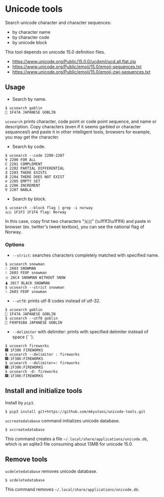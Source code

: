# Unicode tools

Search unicode character and character sequences:

* by character name
* by character code
* by unicode block

This tool depends on unicode 15.0 definition files.

* https://www.unicode.org/Public/15.0.0/ucdxml/ucd.all.flat.zip
* https://www.unicode.org/Public/emoji/15.0/emoji-sequences.txt
* https://www.unicode.org/Public/emoji/15.0/emoji-zwj-sequences.txt

## Usage

* Search by name.

```
$ ucsearch goblin
👺 1F47A JAPANESE GOBLIN
```

`ucsearch` prints character, code point or code point sequence, and name or description.
Copy characters (even if it seems garbled or character sequences!) and paste it in other intelligent tools, browsers for example, you may get the character.

* Search by code.

```
$ ucsearch --code 2200-2207
∀ 2200 FOR ALL
∁ 2201 COMPLEMENT
∂ 2202 PARTIAL DIFFERENTIAL
∃ 2203 THERE EXISTS
∄ 2204 THERE DOES NOT EXIST
∅ 2205 EMPTY SET
∆ 2206 INCREMENT
∇ 2207 NABLA
```

* Search by block.

```
$ ucsearch --block flag | grep -i norway
🇳🇴 1F1F3 1F1F4 flag: Norway
```

In this case, copy first two characters "🇳🇴" (\u1f1f3\u1f1f4) and paste in browser (ex. twitter's tweet textbox), you can see the national flag of Norway.

### Options

* ``--strict``: searches characters completely matched with specified name.

```
$ ucsearch snowman
☃ 2603 SNOWMAN
☃️ 2603 FE0F snowman
⛄ 26C4 SNOWMAN WITHOUT SNOW
⛇ 26C7 BLACK SNOWMAN
$ ucsearch --strict snowman
☃️ 2603 FE0F snowman
```

* ``--utf8``: prints utf-8 codes instead of utf-32.

```
$ ucsearch goblin
👺 1F47A JAPANESE GOBLIN
$ ucsearch --utf8 goblin
👺 F09F91BA JAPANESE GOBLIN
```

* ``--delimiter`` with delimiter: prints with specified delimiter instead of space (' ').

```
$ ucsearch fireworks
🎆 1F386 FIREWORKS
$ ucsearch --delimiter : fireworks
🎆:1F386:FIREWORKS
$ ucsearch --delimiter=: fireworks
🎆:1F386:FIREWORKS
$ ucsearch -d: fireworks
🎆:1F386:FIREWORKS
```

## Install and initialize tools

Install by `pip3`.

```
$ pip3 install git+https://github.com/mkyutani/unicode-tools.git
```

`uccreatedatabase` command initializes unicode database.

```
$ uccreatedatabase
```

This command creates a file `~/.local/share/applications/unicode.db`, which is an sqlite3 file consuming about 13MB for unicode 15.0.

## Remove tools

`ucdeletedatabase` removes unicode database.

```
$ ucdeletedatabase
```

This command removes `~/.local/share/applications/unicode.db`.
